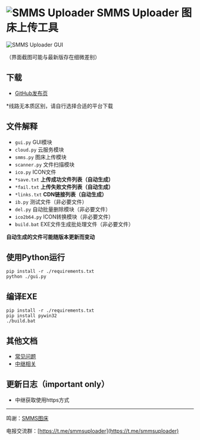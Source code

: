 # ![SMMS Uploader](https://i.loli.net/2019/02/15/5c6678567831c.jpg) SMMS Uploader 图床上传工具

![SMMS Uploader GUI](https://i.loli.net/2019/03/18/5c8f6cd24c9dc.jpg)

（界面截图可能与最新版存在细微差别）

## 下载

- [GitHub发布页](https://github.com/jokin1999/SMMS_Uploader/release)

\*线路无本质区别，请自行选择合适的平台下载

## 文件解释

- `gui.py` GUI模块
- `cloud.py` 云服务模块
- `smms.py` 图床上传模块
- `scanner.py` 文件扫描模块
- `ico.py` ICON文件
- `*save.txt` **上传成功文件列表（自动生成）**
- `*fail.txt` **上传失败文件列表（自动生成）**
- `*links.txt` **CDN链接列表（自动生成）**
- `ib.py` 测试文件（非必要文件）
- `del.py` 自动批量删除模块（非必要文件）
- `ico2b64.py` ICON转换模块（非必要文件）
- `build.bat` EXE文件生成批处理文件（非必要文件）

**自动生成的文件可能随版本更新而变动**

## 使用Python运行

```
pip install -r ./requirements.txt
python ./gui.py
```

## 编译EXE

```
pip install -r ./requirements.txt
pip install pywin32
./build.bat
```

## 其他文档

- [常见问题](./faq.md)
- [中继相关](./relay.md)

## 更新日志（important only）

- 中继获取使用https方式

---

鸣谢：[SMMS图床](https://sm.ms)

电报交流群：[https://t.me/smmsuploader](https://t.me/smmsuploader)
